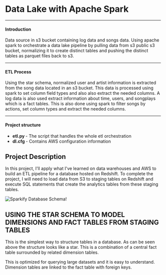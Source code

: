 # Data Lake with Apache Spark

--------------------------------------------

#### Introduction
Data source in s3 bucket containing log data and songs data.
Using apache spark to orchestrate a data lake pipeline by pulling data from 
s3 public s3 bucket, normalizing it to create distinct tables and pushing the distinct
tables as parquet files back to s3.

--------------------------------------------
#### ETL Process

Using the star schema, normalized user and artist information is extracted from the song data
located in an s3 bucket. This data is processed using spark to set column field types and also
also extract the needed columns. A log data is also used extract information about time, users,
and songplays which is a fact tables. This is also done using spark to filter songs by actions,
set column types and extract the needed columns.

-------------------------
#### Project structure

* <b> etl.py </b> - The script that handles the whole etl orchestration
* <b> dl.cfg </b> - Contains AWS configuration information

## Project Description

In this project, I'll apply what I've learned on data warehouses and AWS to build an ETL pipeline for a database hosted on Redshift. To complete the project, I will need to load data from S3 to staging tables on Redshift and execute SQL statements that create the analytics tables from these staging tables.

![Sparkify Database Schema!](data-model-cut.png)

## USING THE STAR SCHEMA TO MODEL DIMENSIONS AND FACT TABLES FROM STAGING TABLES

This is the simplest way to structure tables in a database. As can be seen above the structure looks like a star. This is a combination of a central fact table surrounded by related dimension tables. 

This is optimized for querying large datasets and it is easy to understand. Dimension tables are linked to the fact table with foreign keys.